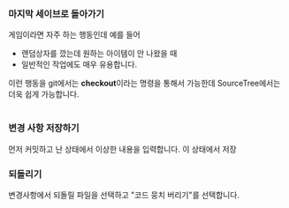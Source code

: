 ### 마지막 세이브로 돌아가기
게임이라면 자주 하는 행동인데 예를 들어
- 랜덤상자를 깠는데 원하는 아이템이 안 나왔을 때
- 일반적인 작업에도 매우 유용합니다.

이런 행동을 git에서는 **checkout**이라는 명령을 통해서 가능한데 SourceTree에서는 더욱 쉽게 가능합니다.
#

### 변경 사항 저장하기
먼저 커밋하고 난 상태에서 이상한 내용을 입력합니다. 이 상태에서 저장

### 되돌리기
변경사항에서 되돌릴 파일을 선택하고 "코드 뭉치 버리기"를 선택합니다.